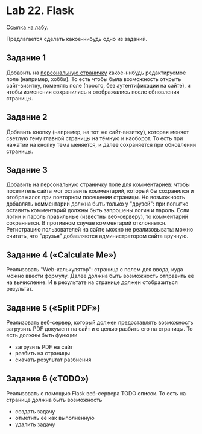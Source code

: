 # Lab 22. Flask

[Ссылка на лабу](https://github.com/mipt-cs/course-advanced_python/blob/master/content/lab22.rst).

Предлагается сделать какое-нибудь одно из заданий.


## Задание 1

Добавить на [персональную страничку](../lab21) какое-нибудь редактируемое поле (например, хобби).
То есть чтобы была возможность открыть сайт-визитку, поменять поле (просто, без аутентификации на сайте), и чтобы изменения сохранились и отображались после обновления страницы.


## Задание 2

Добавить кнопку (например, на тот же сайт-визитку), которая меняет светлую тему главной страницы на тёмную и наоборот.
То есть при нажатии на кнопку тема меняется, и далее сохраняется при обновлении страницы.


## Задание 3

Добавить на персональную страничку поле для комментариев: чтобы посетитель сайта мог оставить комментарий, который бы сохранился и отображался при повторном посещении страницы.
Но возможность добавлять комментарии должна быть только у "друзей": при попытке оставить комментарий должны быть запрошены логин и пароль.
Если логин и пароль правильные (известны веб-серверу), то комментарий сохраняется.
В противном случае комментарий отклоняется.
Регистрацию пользователей на сайте можно не реализовывать: можно считать, что "друзья" добавляются администратором сайта вручную.


## Задание 4 («Calculate Me»)

Реализовать "Web-калькулятор": страница с полем для ввода, куда можно ввести формулу.
Далее должна быть возможность отправить её на вычисление.
И в результате на странице должен отобразиться результат.


## Задание 5 («Split PDF»)

Реализовать веб-сервер, который должен предоставлять возможность загрузить PDF документ на сайт и с целью разбить его на страницы.
То есть должны быть функции
* загрузить PDF на сайт
* разбить на страницы
* скачать результат разбиения


## Задание 6 («TODO»)

Реализовать с помощью Flask веб-сервера TODO список.
То есть на странице должна быть возможность
* создать задачу
* отметить её как выполненную
* удалить задачу
